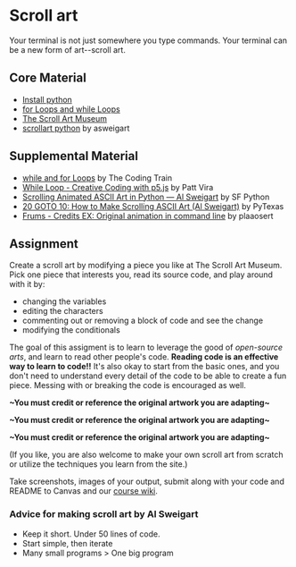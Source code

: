 # Scroll art
Your terminal is not just somewhere you type commands. Your terminal can be a new form of art--scroll art.  

## Core Material
- [Install python](01_install_python.md)
- [for Loops and while Loops](02_loops.md)
- [The Scroll Art Museum](https://scrollart.org/)
- [scrollart python](https://github.com/asweigart/scrollart/tree/main/python) by asweigart


## Supplemental Material
- [while and for Loops](https://www.youtube.com/watch?v=cnRD9o6odjk) by The Coding Train
- [While Loop - Creative Coding with p5.js](https://www.youtube.com/watch?v=FyB_K-yC9yo) by Patt Vira
- [Scrolling Animated ASCII Art in Python — Al Sweigart](https://www.youtube.com/watch?v=dXqGWYaS_e4) by SF Python
- [20 GOTO 10: How to Make Scrolling ASCII Art (Al Sweigart)](https://www.youtube.com/watch?v=SyKUBXJLL50) by PyTexas
- [Frums - Credits EX: Original animation in command line](https://www.youtube.com/watch?v=o3cKQzrtFgQ) by plaaosert

## Assignment
Create a scroll art by modifying a piece you like at The Scroll Art Museum. Pick one piece that interests you, read its source code, and play around with it by:

- changing the variables
- editing the characters
- commenting out or removing a block of code and see the change
- modifying the conditionals

The goal of this assigment is to learn to leverage the good of *open-source arts*, and learn to read other people's code. **Reading code is an effective way to learn to code!!** It's also okay to start from the basic ones, and you don't need to understand every detail of the code to be able to create a fun piece. Messing with or breaking the code is encouraged as well.

**~You must credit or reference the original artwork you are adapting~**

**~You must credit or reference the original artwork you are adapting~**

**~You must credit or reference the original artwork you are adapting~**

(If you like, you are also welcome to make your own scroll art from scratch or utilize the techniques you learn from the site.)

Take screenshots, images of your output, submit along with your code and README to Canvas and our [course wiki](https://github.com/leey611/s25cc-python/wiki).

### Advice for making scroll art by Al Sweigart
- Keep it short. Under 50 lines of code.
- Start simple, then iterate
- Many small programs > One big program